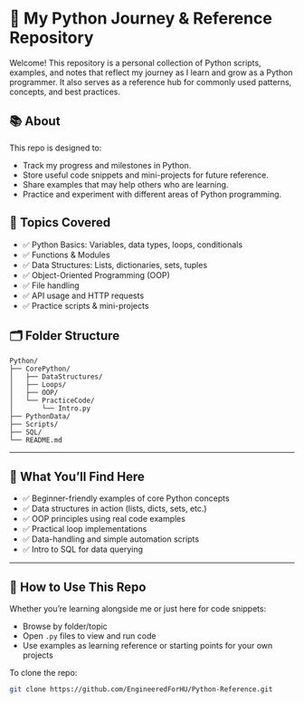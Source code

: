 # 🐍 My Python Journey & Reference Repository

Welcome! This repository is a personal collection of Python scripts, examples, and notes that reflect my journey as I learn and grow as a Python programmer. It also serves as a reference hub for commonly used patterns, concepts, and best practices.

## 📚 About

This repo is designed to:

- Track my progress and milestones in Python.
- Store useful code snippets and mini-projects for future reference.
- Share examples that may help others who are learning.
- Practice and experiment with different areas of Python programming.

## 🧠 Topics Covered

- ✅ Python Basics: Variables, data types, loops, conditionals
- ✅ Functions & Modules
- ✅ Data Structures: Lists, dictionaries, sets, tuples
- ✅ Object-Oriented Programming (OOP)
- ✅ File handling
- ✅ API usage and HTTP requests
- ✅ Practice scripts & mini-projects

## 🗂️ Folder Structure

```
Python/
├── CorePython/
│   ├── DataStructures/
│   ├── Loops/
│   ├── OOP/
│   └── PracticeCode/
│       └── Intro.py
├── PythonData/
├── Scripts/
├── SQL/
└── README.md
```

---

## 🧠 What You’ll Find Here

- ✅ Beginner-friendly examples of core Python concepts
- ✅ Data structures in action (lists, dicts, sets, etc.)
- ✅ OOP principles using real code examples
- ✅ Practical loop implementations
- ✅ Data-handling and simple automation scripts
- ✅ Intro to SQL for data querying

---

## 🚀 How to Use This Repo

Whether you’re learning alongside me or just here for code snippets:

- Browse by folder/topic
- Open `.py` files to view and run code
- Use examples as learning reference or starting points for your own projects

To clone the repo:

```bash
git clone https://github.com/EngineeredForHU/Python-Reference.git

